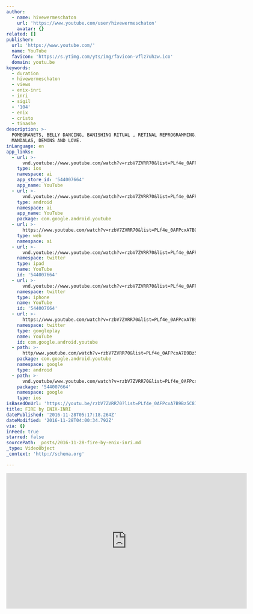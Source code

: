 ```yaml
---
author:
  - name: hivewermeschaton
    url: 'https://www.youtube.com/user/hivewermeschaton'
    avatar: {}
related: []
publisher:
  url: 'https://www.youtube.com/'
  name: YouTube
  favicon: 'https://s.ytimg.com/yts/img/favicon-vflz7uhzw.ico'
  domain: youtu.be
keywords:
  - duration
  - hivewermeschaton
  - views
  - enix-inri
  - inri
  - sigil
  - '104'
  - enix
  - cristo
  - tinashe
description: >-
  POMEGRANETS, BELLY DANCING, BANISHING RITUAL , RETINAL REPROGRAMMING, SIGILS,
  MANDALAS, DEMONS AND LOVE.
inLanguage: en
app_links:
  - url: >-
      vnd.youtube://www.youtube.com/watch?v=rzbV7ZVRR70&list=PLf4e_0AFPcxA7B9Bz5C87a9pXGkb4OBDz&feature=applinks
    type: ios
    namespace: ai
    app_store_id: '544007664'
    app_name: YouTube
  - url: >-
      vnd.youtube://www.youtube.com/watch?v=rzbV7ZVRR70&list=PLf4e_0AFPcxA7B9Bz5C87a9pXGkb4OBDz&feature=applinks
    type: android
    namespace: ai
    app_name: YouTube
    package: com.google.android.youtube
  - url: >-
      https://www.youtube.com/watch?v=rzbV7ZVRR70&list=PLf4e_0AFPcxA7B9Bz5C87a9pXGkb4OBDz&feature=applinks
    type: web
    namespace: ai
  - url: >-
      vnd.youtube://www.youtube.com/watch?v=rzbV7ZVRR70&list=PLf4e_0AFPcxA7B9Bz5C87a9pXGkb4OBDz&feature=applinks
    namespace: twitter
    type: ipad
    name: YouTube
    id: '544007664'
  - url: >-
      vnd.youtube://www.youtube.com/watch?v=rzbV7ZVRR70&list=PLf4e_0AFPcxA7B9Bz5C87a9pXGkb4OBDz&feature=applinks
    namespace: twitter
    type: iphone
    name: YouTube
    id: '544007664'
  - url: >-
      https://www.youtube.com/watch?v=rzbV7ZVRR70&list=PLf4e_0AFPcxA7B9Bz5C87a9pXGkb4OBDz
    namespace: twitter
    type: googleplay
    name: YouTube
    id: com.google.android.youtube
  - path: >-
      http/www.youtube.com/watch?v=rzbV7ZVRR70&list=PLf4e_0AFPcxA7B9Bz5C87a9pXGkb4OBDz
    package: com.google.android.youtube
    namespace: google
    type: android
  - path: >-
      vnd.youtube/www.youtube.com/watch?v=rzbV7ZVRR70&list=PLf4e_0AFPcxA7B9Bz5C87a9pXGkb4OBDz
    package: '544007664'
    namespace: google
    type: ios
isBasedOnUrl: 'https://youtu.be/rzbV7ZVRR70?list=PLf4e_0AFPcxA7B9Bz5C87a9pXGkb4OBDz'
title: FIRE by ENIX-INRI
datePublished: '2016-11-28T05:17:18.264Z'
dateModified: '2016-11-28T04:00:34.792Z'
via: {}
inFeed: true
starred: false
sourcePath: _posts/2016-11-28-fire-by-enix-inri.md
_type: VideoObject
_context: 'http://schema.org'

---
```

<iframe src="https://cdn.embedly.com/widgets/media.html?src=https%3A%2F%2Fwww.youtube.com%2Fembed%2Fvideoseries%3Flist%3DPLf4e_0AFPcxA7B9Bz5C87a9pXGkb4OBDz&amp;url=http%3A%2F%2Fwww.youtube.com%2Fwatch%3Fv%3DrzbV7ZVRR70&amp;image=https%3A%2F%2Fi.ytimg.com%2Fvi%2FrzbV7ZVRR70%2Fhqdefault.jpg&amp;key=b7d04c9b404c499eba89ee7072e1c4f7&amp;type=text%2Fhtml&amp;schema=youtube" width="640" height="360" scrolling="no" frameborder="0" allowfullscreen="" style=""></iframe>